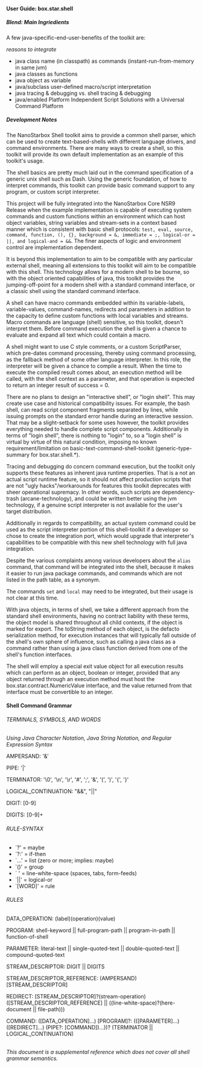 #### User Guide: box.star.shell

##### Blend: Main Ingriedients
A few java-specific-end-user-benefits of the toolkit are:
<br><p><i>reasons to integrate</i></p>
- java class name (in classpath) as commands (instant-run-from-memory in same jvm)
- java classes as functions
- java object as variable
- java/subclass user-defined macro/script interpretation
- java tracing & debugging vs. shell tracing & debugging
- java/enabled Platform Independent Script Solutions with a Universal Command Platform

##### Development Notes

The NanoStarbox Shell toolkit aims to provide a common shell parser,
which can be used to create text-based-shells with different language
drivers, and command environments. There are many ways to create a
shell, so this toolkit will provide its own default implementation as
an example of this toolkit's usage.

The shell basics are pretty much laid out in the command specification
of a generic unix shell such as Dash. Using the generic foundation, of 
how to interpret commands, this toolkit can provide basic command support
to any program, or custom script interpreter.

This project will be fully integrated into the NanoStarbox Core NSR9
Release when the example implementation is capable of executing system
commands and custom functions within an environment which can host object
variables, string variables and stream-sets in a context based manner 
which is consistent with basic shell protocols: `test, eval, source, command, function, (),
{}, background = &, immediate = ;, logical-or = ||, and logical-and = &&`.
The finer aspects of logic and environment control are implementation
dependent.

It is beyond this implementation to aim to be compatible with any particular external
shell, meaning all extensions to this toolkit will aim to be compatible
with this shell. This technology allows for a modern shell to be bourne,
so with the object oriented capabilities of java, this toolkit provides
the jumping-off-point for a modern shell with a standard command
interface, or a classic shell using the standard command interface.

A shell can have macro commands embedded within its variable-labels,
variable-values, command-names, redirects and parameters in addition
to the capacity to define custom functions with local variables and
streams. Macro commands are language (shell) sensitive, so this toolkit, 
doesn't interpret them. Before command execution the shell is given a
chance to evaluate and expand all text which could contain a macro.

A shell might want to use C style comments, or a custom ScriptParser,
which pre-dates command processing, thereby using command processing,
as the fallback method of some other language interpreter. In this role,
the interpreter will be given a chance to compile a result. When the time
to execute the compiled result comes about, an execution method will be
called, with the shell context as a parameter, and that operation is
expected to return an integer result of success = 0.

There are no plans to design an "interactive shell", or "login shell".
This may create use case and historical compatibility issues. For example,
the bash shell, can read script component fragments separated by lines, 
while issuing prompts on the standard error handle during an interactive
session. That may be a slight-setback for some uses however, the toolkit
provides everything needed to handle complete script components. 
Additionally in terms of "login shell", there is nothing to "login" to,
so a "login shell" is virtual by virtue of this natural condition, 
imposing no known requirement/limitation on 
basic-text-command-shell-toolkit (generic-type-summary for box.star.shell.*).

Tracing and debugging do concern command execution, but the toolkit
only supports these features as inherent java runtime properties. That
is a not an actual script runtime feature, so it should not affect
production scripts that are not "ugly hacks"/workarounds for features
this toolkit deprecates with sheer operational supremacy. In other words,
such scripts are dependency-trash (arcane-technology), and could be 
written better using the jvm technology, if a genuine script interpreter
is not available for the user's target distribution.

Additionally in regards to compatibility, an actual system command could
be used as the script interpreter portion of this shell-toolkit if a
developer so chose to create the integration port, which would upgrade
that interpreter's capabilities to be compatible with this new shell
technology with full java integration.

Despite the various complaints among various developers about the `alias`
command, that command will be integrated into the shell, because it 
makes it easier to run java package commands, and commands which are
not listed in the path table, as a synonym.

The commands `set` and `local` may need to be integrated, but their usage
is not clear at this time.

With java objects, in terms of shell, we take a different approach from the
standard shell environments, having no contract liability with these
terms, the object model is shared throughout all child contexts, if
the object is marked for export. The toString method of each object,
is the defacto serialization method, for execution instances that will
typically fall outside of the shell's own sphere of influence, such as
calling a java class as a command rather than using a java class 
function derived from one of the shell's function interfaces.

The shell will employ a special exit value object for all execution 
results which can perform as an object, boolean or integer, provided 
that any object returned through an execution method must host 
the box.star.contract.NumericValue interface, and the value returned
from that interface must be convertible to an integer.

#### Shell Command Grammar

###### TERMINALS, SYMBOLS, AND WORDS
<I>Using Java Character Notation, Java String Notation, and Regular Expression Syntax</I>

AMPERSAND: '&'

PIPE: '|'

TERMINATOR: '\0', '\n', '\r', '#', ';', '&', '(', ')', '{', '}'

LOGICAL_CONTINUATION: "&&", "||"

DIGIT: \[0-9]

DIGITS: \[0-9]+

###### RULE-SYNTAX
- `?' = maybe
- `?:' = if-then
- `...' = list (zero or more; implies: maybe)
- `()' = group
- ` ' = line-white-space (spaces, tabs, form-feeds)
- `||' = logical-or
- `\[WORD]' = rule

###### RULES
DATA_OPERATION: (label)(operation)(value)

PROGRAM: shell-keyword || full-program-path || program-in-path || function-of-shell

PARAMETER: literal-text || single-quoted-text || double-quoted-text || compound-quoted-text

STREAM_DESCRIPTOR: DIGIT || DIGITS

STREAM_DESCRIPTOR_REFERENCE: (AMPERSAND)\[STREAM_DESCRIPTOR]

REDIRECT: \[STREAM_DESCRIPTOR]?(stream-operation)(\[STREAM_DESCRIPTOR_REFERENCE] || ((line-white-space)?(here-document || file-path)))

COMMAND: (\[DATA_OPERATION]...) \[PROGRAM]?: ((\[PARAMETER]...) (\[REDIRECT]...) (PIPE?: [COMMAND])...))? (TERMINATOR || LOGICAL_CONTINUATION)

<br>
<i>This document is a supplemental reference which does not cover all shell grammar semantics.</i>